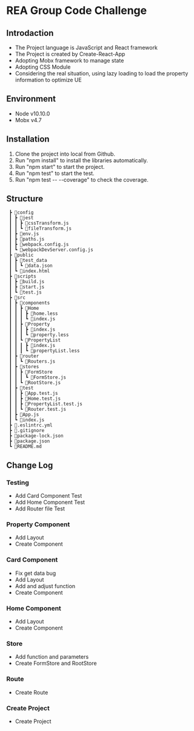 # REA Group Code Challenge

## Introdaction

-   The Project language is JavaScript and React framework
-   The Project is created by Create-React-App
-   Adopting Mobx framework to manage state
-   Adopting CSS Module
-   Considering the real situation, using lazy loading to load the property information to optimize UE

## Environment

-   Node v10.10.0
-   Mobx v4.7

## Installation

1. Clone the project into local from Github.
2. Run "npm install" to install the libraries automatically.
3. Run "npm start" to start the project.
4. Run "npm test" to start the test.
5. Run "npm test -- --coverage" to check the coverage.

## Structure

```
 ┣ 📂config
 ┃ ┣ 📂jest
 ┃ ┃ ┣ 📜cssTransform.js
 ┃ ┃ ┗ 📜fileTransform.js
 ┃ ┣ 📜env.js
 ┃ ┣ 📜paths.js
 ┃ ┣ 📜webpack.config.js
 ┃ ┗ 📜webpackDevServer.config.js
 ┣ 📂public
 ┃ ┣ 📂test_data
 ┃ ┃ ┗ 📜data.json
 ┃ ┗ 📜index.html
 ┣ 📂scripts
 ┃ ┣ 📜build.js
 ┃ ┣ 📜start.js
 ┃ ┗ 📜test.js
 ┣ 📂src
 ┃ ┣ 📂components
 ┃ ┃ ┣ 📂Home
 ┃ ┃ ┃ ┣ 📜home.less
 ┃ ┃ ┃ ┗ 📜index.js
 ┃ ┃ ┣ 📂Property
 ┃ ┃ ┃ ┣ 📜index.js
 ┃ ┃ ┃ ┗ 📜property.less
 ┃ ┃ ┗ 📂PropertyList
 ┃ ┃ ┃ ┣ 📜index.js
 ┃ ┃ ┃ ┗ 📜propertyList.less
 ┃ ┣ 📂router
 ┃ ┃ ┗ 📜Routers.js
 ┃ ┣ 📂stores
 ┃ ┃ ┣ 📂FormStore
 ┃ ┃ ┃ ┗ 📜FormStore.js
 ┃ ┃ ┗ 📜RootStore.js
 ┃ ┣ 📂test
 ┃ ┃ ┣ 📜App.test.js
 ┃ ┃ ┣ 📜Home.test.js
 ┃ ┃ ┣ 📜PropertyList.test.js
 ┃ ┃ ┗ 📜Router.test.js
 ┃ ┣ 📜App.js
 ┃ ┗ 📜index.js
 ┣ 📜.eslintrc.yml
 ┣ 📜.gitignore
 ┣ 📜package-lock.json
 ┣ 📜package.json
 ┗ 📜README.md
```

## Change Log

### Testing

-   Add Card Component Test
-   Add Home Component Test
-   Add Router file Test

### Property Component

-   Add Layout
-   Create Component

### Card Component

-   Fix get data bug
-   Add Layout
-   Add and adjust function
-   Create Component

### Home Component

-   Add Layout
-   Create Component

### Store

-   Add function and parameters
-   Create FormStore and RootStore

### Route

-   Create Route

### Create Project

-   Create Project
